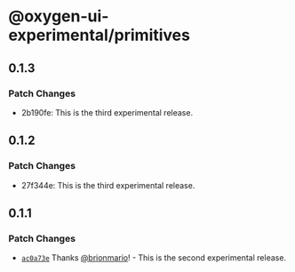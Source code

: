 # @oxygen-ui-experimental/primitives

## 0.1.3

### Patch Changes

- 2b190fe: This is the third experimental release.

## 0.1.2

### Patch Changes

- 27f344e: This is the third experimental release.

## 0.1.1

### Patch Changes

- [`ac0a73e`](https://github.com/wso2/oxygen-ui/commit/ac0a73e4ec5aac946cd6d370350050f343e69d69) Thanks [@brionmario](https://github.com/brionmario)! - This is the second experimental release.
